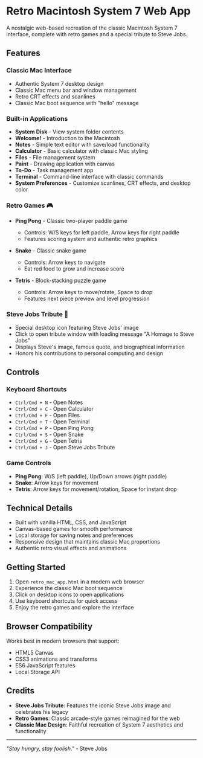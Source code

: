 # Retro Macintosh System 7 Web App

A nostalgic web-based recreation of the classic Macintosh System 7 interface, complete with retro games and a special tribute to Steve Jobs.

## Features

### Classic Mac Interface
- Authentic System 7 desktop design
- Classic Mac menu bar and window management
- Retro CRT effects and scanlines
- Classic Mac boot sequence with "hello" message

### Built-in Applications
- **System Disk** - View system folder contents
- **Welcome!** - Introduction to the Macintosh
- **Notes** - Simple text editor with save/load functionality
- **Calculator** - Basic calculator with classic Mac styling
- **Files** - File management system
- **Paint** - Drawing application with canvas
- **To-Do** - Task management app
- **Terminal** - Command-line interface with classic commands
- **System Preferences** - Customize scanlines, CRT effects, and desktop color

### Retro Games 🎮
- **Ping Pong** - Classic two-player paddle game
  - Controls: W/S keys for left paddle, Arrow keys for right paddle
  - Features scoring system and authentic retro graphics
  
- **Snake** - Classic snake game
  - Controls: Arrow keys to navigate
  - Eat red food to grow and increase score
  
- **Tetris** - Block-stacking puzzle game
  - Controls: Arrow keys to move/rotate, Space to drop
  - Features next piece preview and level progression

### Steve Jobs Tribute 🍎
- Special desktop icon featuring Steve Jobs' image
- Click to open tribute window with loading message "A Homage to Steve Jobs"
- Displays Steve's image, famous quote, and biographical information
- Honors his contributions to personal computing and design

## Controls

### Keyboard Shortcuts
- `Ctrl/Cmd + N` - Open Notes
- `Ctrl/Cmd + C` - Open Calculator
- `Ctrl/Cmd + F` - Open Files
- `Ctrl/Cmd + T` - Open Terminal
- `Ctrl/Cmd + P` - Open Ping Pong
- `Ctrl/Cmd + S` - Open Snake
- `Ctrl/Cmd + G` - Open Tetris
- `Ctrl/Cmd + J` - Open Steve Jobs Tribute

### Game Controls
- **Ping Pong**: W/S (left paddle), Up/Down arrows (right paddle)
- **Snake**: Arrow keys for movement
- **Tetris**: Arrow keys for movement/rotation, Space for instant drop

## Technical Details

- Built with vanilla HTML, CSS, and JavaScript
- Canvas-based games for smooth performance
- Local storage for saving notes and preferences
- Responsive design that maintains classic Mac proportions
- Authentic retro visual effects and animations

## Getting Started

1. Open `retro_mac_app.html` in a modern web browser
2. Experience the classic Mac boot sequence
3. Click on desktop icons to open applications
4. Use keyboard shortcuts for quick access
5. Enjoy the retro games and explore the interface

## Browser Compatibility

Works best in modern browsers that support:
- HTML5 Canvas
- CSS3 animations and transforms
- ES6 JavaScript features
- Local Storage API

## Credits

- **Steve Jobs Tribute**: Features the iconic Steve Jobs image and celebrates his legacy
- **Retro Games**: Classic arcade-style games reimagined for the web
- **Classic Mac Design**: Faithful recreation of System 7 aesthetics and functionality

---

*"Stay hungry, stay foolish."* - Steve Jobs
